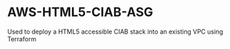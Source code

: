 # AWS-HTML5-CIAB-ASG
Used to deploy a HTML5 accessible CIAB stack into an existing VPC using Terraform
